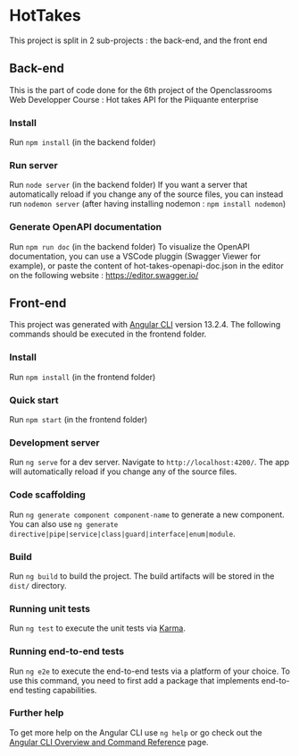 # HotTakes

This project is split in 2 sub-projects : the back-end, and the front end

## Back-end

This is the part of code done for the 6th project of the Openclassrooms Web Developper Course : Hot takes API for the Piiquante enterprise

### Install
Run `npm install` (in the backend folder)

### Run server
Run `node server` (in the backend folder)
If you want a server that automatically reload if you change any of the source files,
you can instead run `nodemon server` (after having installing nodemon : `npm install nodemon`)

### Generate OpenAPI documentation
Run `npm run doc` (in the backend folder)
To visualize the OpenAPI documentation, you can use a VSCode pluggin (Swagger Viewer for example),
or paste the content of hot-takes-openapi-doc.json in the editor on the following website : https://editor.swagger.io/

## Front-end

This project was generated with [Angular CLI](https://github.com/angular/angular-cli) version 13.2.4.
The following commands should be executed in the frontend folder.

### Install
Run `npm install` (in the frontend folder)

### Quick start
Run `npm start` (in the frontend folder)

### Development server

Run `ng serve` for a dev server. Navigate to `http://localhost:4200/`. The app will automatically reload if you change any of the source files.

### Code scaffolding

Run `ng generate component component-name` to generate a new component. You can also use `ng generate directive|pipe|service|class|guard|interface|enum|module`.

### Build

Run `ng build` to build the project. The build artifacts will be stored in the `dist/` directory.

### Running unit tests

Run `ng test` to execute the unit tests via [Karma](https://karma-runner.github.io).

### Running end-to-end tests

Run `ng e2e` to execute the end-to-end tests via a platform of your choice. To use this command, you need to first add a package that implements end-to-end testing capabilities.

### Further help

To get more help on the Angular CLI use `ng help` or go check out the [Angular CLI Overview and Command Reference](https://angular.io/cli) page.
